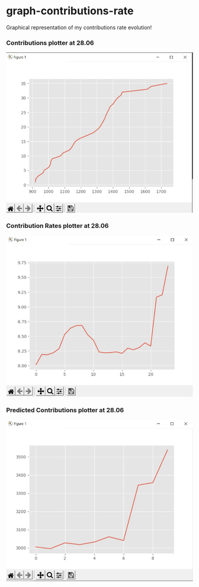 # graph-contributions-rate
Graphical representation of my contributions rate evolution!

### Contributions plotter at 28.06

![Website main page](documentation/plotter.JPG)

### Contribution Rates plotter at 28.06
![Website main page](documentation/rates_plotter.JPG)

### Predicted Contributions plotter at 28.06
![Website main page](documentation/predicted_plotter.JPG)
